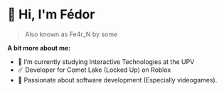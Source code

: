 # 👻 Hi, I'm Fédor
>Also known as Fe4r_N by some

**A bit more about me:**
- 🌱 I’m currently studying Interactive Technologies at the UPV
- ☄️ Developer for Comet Lake (Locked Up) on Roblox
- 💖 Passionate about software development (Especially videogames).
